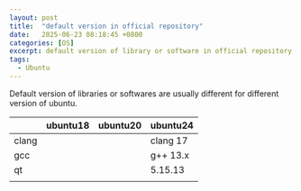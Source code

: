 ```yaml
---
layout: post
title:  "default version in official repository"
date:   2025-06-23 08:18:45 +0800
categories: [OS]
excerpt: default version of library or software in official repository for different version of ubuntu
tags:
  - Ubuntu 
---
```


Default version of libraries or softwares are usually different for different version of ubuntu.

|       | ubuntu18 | ubuntu20 | ubuntu24 |
| ----- | -------- | -------- | -------- |
| clang |          |          | clang 17 |
| gcc   |          |          | g++ 13.x |
| qt    |          |          | 5.15.13  |
|       |          |          |          |
